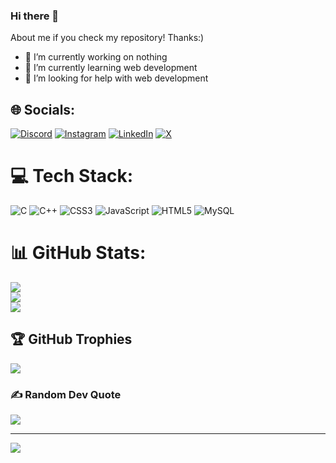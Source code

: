 ### Hi there 👋

About me if you check my repository! Thanks:)

- 🔭 I’m currently working on nothing
- 🌱 I’m currently learning web development
- 🤔 I’m looking for help with web development
  
## 🌐 Socials:
[![Discord](https://img.shields.io/badge/Discord-%237289DA.svg?logo=discord&logoColor=white)](https://discord.gg/https://discord.gg/cj6yxKqf) [![Instagram](https://img.shields.io/badge/Instagram-%23E4405F.svg?logo=Instagram&logoColor=white)](https://www.instagram.com/prabin_pkrl/) [![LinkedIn](https://img.shields.io/badge/LinkedIn-%230077B5.svg?logo=linkedin&logoColor=white)](https://linkedin.com/in/in/prabin-pokhrel-512478235) [![X](https://img.shields.io/badge/X-black.svg?logo=X&logoColor=white)](https://x.com/PrabinP67841043) 

# 💻 Tech Stack:
![C](https://img.shields.io/badge/c-%2300599C.svg?style=for-the-badge&logo=c&logoColor=white) ![C++](https://img.shields.io/badge/c++-%2300599C.svg?style=for-the-badge&logo=c%2B%2B&logoColor=white) ![CSS3](https://img.shields.io/badge/css3-%231572B6.svg?style=for-the-badge&logo=css3&logoColor=white) ![JavaScript](https://img.shields.io/badge/javascript-%23323330.svg?style=for-the-badge&logo=javascript&logoColor=%23F7DF1E) ![HTML5](https://img.shields.io/badge/html5-%23E34F26.svg?style=for-the-badge&logo=html5&logoColor=white) ![MySQL](https://img.shields.io/badge/mysql-4479A1.svg?style=for-the-badge&logo=mysql&logoColor=white)
# 📊 GitHub Stats:
![](https://github-readme-stats.vercel.app/api?username=prabinpkrl&theme=onedark&hide_border=false&include_all_commits=true&count_private=true)<br/>
![](https://github-readme-streak-stats.herokuapp.com/?user=prabinpkrl&theme=onedark&hide_border=false)<br/>
![](https://github-readme-stats.vercel.app/api/top-langs/?username=prabinpkrl&theme=onedark&hide_border=false&include_all_commits=true&count_private=true&layout=compact)

## 🏆 GitHub Trophies
![](https://github-profile-trophy.vercel.app/?username=prabinpkrl&theme=onedark&no-frame=false&no-bg=false&margin-w=4)

### ✍️ Random Dev Quote
![](https://quotes-github-readme.vercel.app/api?type=horizontal&theme=radical)

---
[![](https://visitcount.itsvg.in/api?id=prabinpkrl&icon=2&color=5)](https://visitcount.itsvg.in)

<!-- Proudly created with GPRM ( https://gprm.itsvg.in ) -->

